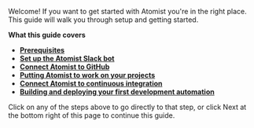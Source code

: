 Welcome!  If you want to get started with Atomist you're in the right
place.  This guide will walk you through setup and getting started.

**What this guide covers**

-   [**Prerequisites**](prerequisites.md)
-   [**Set up the Atomist Slack bot**](invite-atomist-to-slack.md)
-   [**Connect Atomist to GitHub**](connect-atomist-to-github.md)
-   [**Putting Atomist to work on your projects**](putting-atomist-to-work.md)
-   [**Connect Atomist to continuous integration**](connect-atomist-to-ci.md)
-   [**Building and deploying your first development automation**](build-your-own-development-automation.md)

Click on any of the steps above to go directly to that step, or click
Next at the bottom right of this page to continue this guide.
